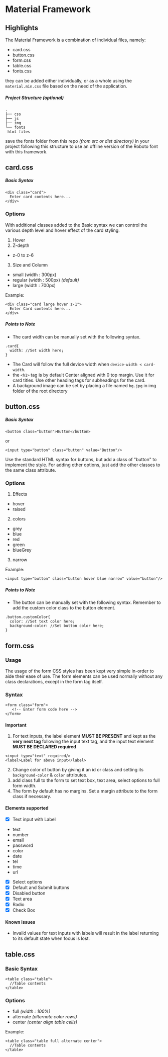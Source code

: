 # Material Framework

## Highlights
The Material Framework is a combination of individual files, namely:
- card.css
- button.css
- form.css
- table.css
- fonts.css

they can be added either individually, or as a whole using the `material.min.css` file based on the need of the application.

##### Project Structure (optional)
````
.
├── css
├── js
├── img
└── fonts
 html files
````
 save the fonts folder from this repo _(from src or dist directory)_ in your project following this structure to use an offline version of the Roboto font with this framework.

## card.css
##### Basic Syntax
````
<div class="card">
  Enter card contents here...
</div>
````
### Options
With additional classes added to the Basic syntax we can control the various depth level and hover effect of the card styling.

1. Hover
2. Z-depth
 - z-0 to z-6
3. Size and Column
 - small (width : 300px)
 - regular (width : 500px) _(default)_
 - large (width : 700px)

Example:
````
<div class="card large hover z-1">
  Enter Card contents here...
</div>
````
##### Points to Note
- The card width can be manually set with the following syntax.

````
.card{
  width: //Set width here;
}
````

- The Card will follow the full device width when `device-width < card-width`.
- the `<h1>` tag is by default Center aligned with 0 top margin. Use it for card titles. Use other heading tags for subheadings for the card.
- A background image can be set by placing a file named `bg.jpg` in img folder of the root directory

## button.css
##### Basic Syntax
````
<button class="button">Button</button>
````    
or
````
<input type="button" class="button" value="Button"/>
````
Use the standard HTML syntax for buttons, but add a class of "button" to implement the style. For adding other options, just add the other classes to the same class attribute.

### Options

1. Effects
 - hover
 - raised
2. colors
 - grey
 - blue
 - red
 - green
 - blueGrey
3. narrow

Example:
````
<input type="button" class="button hover blue narrow" value="button"/>
````
##### Points to Note
- The button can be manually set with the following syntax. Remember to add the custom color class to the button element.

````
.button.customColor{
  color: //Set text color here;
  background-color: //Set button color here;
}
````

## form.css
### Usage
The usage of the form CSS styles has been kept very simple in-order to aide their ease of use. The form elements can be used normally without any class declarations, except in the form tag itself.

### Syntax
````
<form class="form">
   <!-- Enter form code here -->
</form>
````

#### __Important__
1. For text inputs, the label element __MUST BE PRESENT__ and kept as the __very next tag__ following the input text tag, and the input text element __MUST BE DECLARED required__

````
<input type="text" required/>
<label>Label for above input</label>
````

2. Change color of button by giving it an id or class and setting its `background-color` & `color` attributes.
3. add class full to the form to set text box, text area, select options to full form width.
4. The form by default has no margins. Set a margin attribute to the form class if necessary.

#### Elements supported
- [x] Text input with Label
 - text
 - number
 - email
 - password
 - color
 - date
 - tel
 - time
 - url
- [x] Select options
- [x] Default and Submit buttons
- [x] Disabled button
- [x] Text area
- [x] Radio
- [x] Check Box

#### Known issues
- Invalid values for text inputs with labels will result in the label returning to its default state when focus is lost.

## table.css
### Basic Syntax
````
<table class="table">
  //Table contents
</table>
````

### Options
- full _(width : 100%)_
- alternate _(alternate color rows)_
- center _(center align table cells)_

Example:
````
<table class="table full alternate center">
  //Table contents
</table>
````
